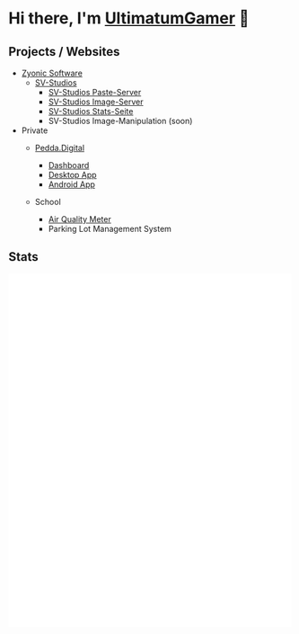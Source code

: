 # Hi there, I'm [UltimatumGamer][website] 👋

## Projects / Websites
- [Zyonic Software](https://zyonicsoftware.com/)
  - [SV-Studios](https://sv-studios.net/)
    - [SV-Studios Paste-Server](https://paste.sv-studios.net/)
    - [SV-Studios Image-Server](https://image.sv-studios.net/)
    - [SV-Studios Stats-Seite](https://stats.sv-studios.net/)
    - SV-Studios Image-Manipulation (soon)
- Private
  - [Pedda.Digital](https://pedda.digital/)
    - [Dashboard](https://dashboard.pedda.digital/) 
    - [Desktop App](https://dashboard-app.pedda.digital/) 
    - [Android App](https://github.com/UltimatumGamer/P-DashboardMobileApp/releases)

  - School
    - [Air Quality Meter](https://dashboard.pedda.digital/en/thermometer)
    - Parking Lot Management System

## Stats

![Metrics](https://github.com/UltimatumGamer/UltimatumGamer/blob/master/github-metrics.svg)

[website]: https://pedda.digital
[twitter]: https://twitter.com/ultimatumgamer1
[youtube]: https://www.youtube.com/channel/UCHAwnRWgTi3Pp_T6cHBSr4Q
[instagram]: https://instagram.com/ultimatumgamer1
